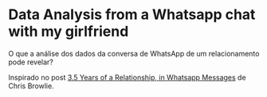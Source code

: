 # Data Analysis from a Whatsapp chat with my girlfriend
O que a análise dos dados da conversa de WhatsApp de um relacionamento pode revelar?

Inspirado no post [3.5 Years of a Relationship, in Whatsapp Messages](https://medium.com/data-slice/3-5-years-of-a-relationship-in-whatsapp-messages-4f4c95073c9d) de Chris Browlie.
